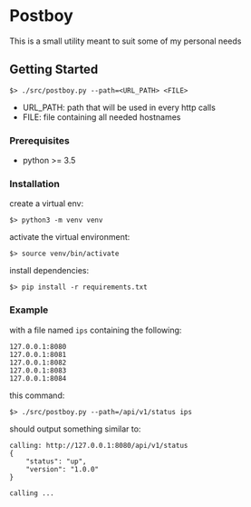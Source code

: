 # Postboy

This is a small utility meant to suit some of my personal needs

## Getting Started

```
$> ./src/postboy.py --path=<URL_PATH> <FILE>
```

- URL_PATH: path that will be used in every http calls
- FILE: file containing all needed hostnames

### Prerequisites

- python >= 3.5

### Installation

create a virtual env:

```
$> python3 -m venv venv
```

activate the virtual environment:

```
$> source venv/bin/activate
```

install dependencies:

```
$> pip install -r requirements.txt
```

### Example

with a file named `ips` containing the following:

```
127.0.0.1:8080
127.0.0.1:8081
127.0.0.1:8082
127.0.0.1:8083
127.0.0.1:8084
```

this command:

```
$> ./src/postboy.py --path=/api/v1/status ips
```

should output something similar to:

```
calling: http://127.0.0.1:8080/api/v1/status
{
    "status": "up",
    "version": "1.0.0"
}

calling ...
```
